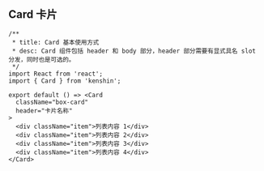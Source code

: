 ## Card 卡片

```tsx
/**
 * title: Card 基本使用方式
 * desc: Card 组件包括 header 和 body 部分，header 部分需要有显式具名 slot 分发，同时也是可选的。
 */
import React from 'react';
import { Card } from 'kenshin';

export default () => <Card
  className="box-card"
  header="卡片名称"
>
  <div className="item">列表内容 1</div>
  <div className="item">列表内容 2</div>
  <div className="item">列表内容 3</div>
  <div className="item">列表内容 4</div>
</Card>
```

<API/>


<style>
.box-card {
  width: 400px;
}
.item {
  font-size: 14px;
  padding: 10px 0;
  color: #666;
}
</style>
